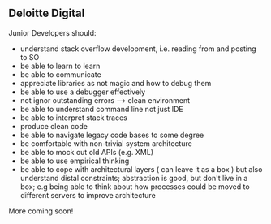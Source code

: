 Deloitte Digital
--------------

Junior Developers should:

* understand stack overflow development, i.e. reading from and posting to SO
* be able to learn to learn
* be able to communicate
* appreciate libraries as not magic and how to debug them
* be able to use a debugger effectively
* not ignor outstanding errors --> clean environment
* be able to understand command line not just IDE
* be able to interpret stack traces
* produce clean code
* be able to navigate legacy code bases to some degree 
* be comfortable with non-trivial system architecture
* be able to mock out old APIs (e.g. XML)
* be able to use empirical thinking 
* be able to cope with architectural layers ( can leave it as a box ) but also understand distal constraints; abstraction is good, but don't live in a box; e.g being able to think about how processes could be moved to different servers to improve architecture


More coming soon!
